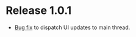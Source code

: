 # Release 1.0.1

* [Bug fix](https://github.com/Esri/maps-app-ios/issues/89) to dispatch UI updates to main thread.
